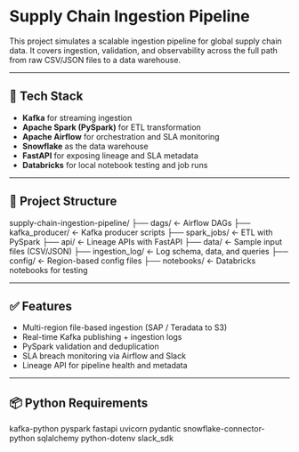 # Supply Chain Ingestion Pipeline

This project simulates a scalable ingestion pipeline for global supply chain data. It covers ingestion, validation, and observability across the full path from raw CSV/JSON files to a data warehouse.

---

## 🔧 Tech Stack

- **Kafka** for streaming ingestion
- **Apache Spark (PySpark)** for ETL transformation
- **Apache Airflow** for orchestration and SLA monitoring
- **Snowflake** as the data warehouse
- **FastAPI** for exposing lineage and SLA metadata
- **Databricks** for local notebook testing and job runs

---

## 📁 Project Structure


supply-chain-ingestion-pipeline/
├── dags/                   ← Airflow DAGs
├── kafka_producer/        ← Kafka producer scripts
├── spark_jobs/            ← ETL with PySpark
├── api/                   ← Lineage APIs with FastAPI
├── data/                  ← Sample input files (CSV/JSON)
├── ingestion_log/         ← Log schema, data, and queries
├── config/                ← Region-based config files
├── notebooks/             ← Databricks notebooks for testing


---

## ✅ Features

- Multi-region file-based ingestion (SAP / Teradata to S3)
- Real-time Kafka publishing + ingestion logs
- PySpark validation and deduplication
- SLA breach monitoring via Airflow and Slack
- Lineage API for pipeline health and metadata

---

## 📦 Python Requirements


kafka-python
pyspark
fastapi
uvicorn
pydantic
snowflake-connector-python
sqlalchemy
python-dotenv
slack_sdk
